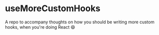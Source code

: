 # useMoreCustomHooks

A repo to accompany thoughts on how you should be writing more custom hooks, when you're doing React 😄
